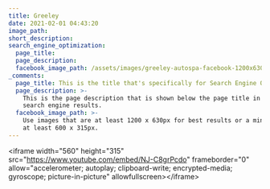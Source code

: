 ```yaml
---
title: Greeley
date: 2021-02-01 04:43:20
image_path:
short_description:
search_engine_optimization:
  page_title:
  page_description:
  facebook_image_path: /assets/images/greeley-autospa-facebook-1200x630.png
_comments:
  page_title: This is the title that's specifically for Search Engine Optimization.
  page_description: >-
    This is the page description that is shown below the page title in the
    search engine results.
  facebook_image_path: >-
    Use images that are at least 1200 x 630px for best results or a minimum of
    at least 600 x 315px.
---
```


&lt;iframe width="560" height="315" src="https://www.youtube.com/embed/NJ-C8grPcdo" frameborder="0" allow="accelerometer; autoplay; clipboard-write; encrypted-media; gyroscope; picture-in-picture" allowfullscreen&gt;&lt;/iframe&gt;
